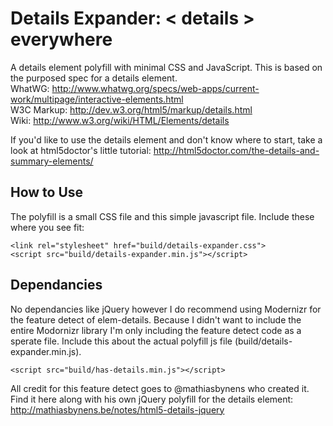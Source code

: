 Details Expander: < details > everywhere
================

A details element polyfill with minimal CSS and JavaScript.
This is based on the purposed spec for a details element.
<br/>
WhatWG: http://www.whatwg.org/specs/web-apps/current-work/multipage/interactive-elements.html
<br/>
W3C Markup: http://dev.w3.org/html5/markup/details.html
<br/>
Wiki: http://www.w3.org/wiki/HTML/Elements/details

If you'd like to use the details element and don't know where to start, take a look at html5doctor's little tutorial: http://html5doctor.com/the-details-and-summary-elements/ 

<h2>How to Use</h2>

The polyfill is a small CSS file and this simple javascript file. Include these where you see fit:

    <link rel="stylesheet" href="build/details-expander.css">
    <script src="build/details-expander.min.js"></script>


<h2>Dependancies</h2>
No dependancies like jQuery however I do recommend using Modernizr for the feature detect of elem-details. Because I didn't want to include the entire Modornizr library I'm only including the feature detect code as a sperate file. Include this about the actual polyfill js file (build/details-expander.min.js).

    <script src="build/has-details.min.js"></script>

All credit for this feature detect goes to @mathiasbynens who created it. Find it here along with his own jQuery polyfill for the details element: http://mathiasbynens.be/notes/html5-details-jquery

